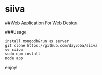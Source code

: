 # siiva
##Web Application For Web Design

###Usage
```
install mongodb&run as server
git clone https://github.com/dayuoba/siiva
cd siiva
sudo npm install 
node app
```
enjoy!
